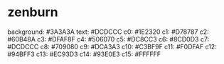 # zenburn
background: #3A3A3A
text:       #DCDCCC
c0:         #1E2320
c1:         #D78787
c2:         #60B48A
c3:         #DFAF8F
c4:         #506070
c5:         #DC8CC3
c6:         #8CD0D3
c7:         #DCDCCC
c8:         #709080
c9:         #DCA3A3
c10:        #C3BF9F
c11:        #F0DFAF
c12:        #94BFF3
c13:        #EC93D3
c14:        #93E0E3
c15:        #FFFFFF
